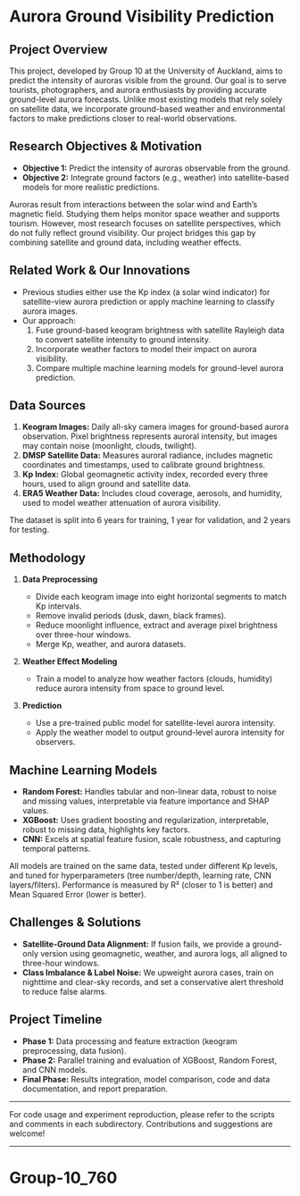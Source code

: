 # Aurora Ground Visibility Prediction

## Project Overview

This project, developed by Group 10 at the University of Auckland, aims to predict the intensity of auroras visible from the ground. Our goal is to serve tourists, photographers, and aurora enthusiasts by providing accurate ground-level aurora forecasts. Unlike most existing models that rely solely on satellite data, we incorporate ground-based weather and environmental factors to make predictions closer to real-world observations.

## Research Objectives & Motivation

- **Objective 1:** Predict the intensity of auroras observable from the ground.
- **Objective 2:** Integrate ground factors (e.g., weather) into satellite-based models for more realistic predictions.

Auroras result from interactions between the solar wind and Earth’s magnetic field. Studying them helps monitor space weather and supports tourism. However, most research focuses on satellite perspectives, which do not fully reflect ground visibility. Our project bridges this gap by combining satellite and ground data, including weather effects.

## Related Work & Our Innovations

- Previous studies either use the Kp index (a solar wind indicator) for satellite-view aurora prediction or apply machine learning to classify aurora images.
- Our approach:
  1. Fuse ground-based keogram brightness with satellite Rayleigh data to convert satellite intensity to ground intensity.
  2. Incorporate weather factors to model their impact on aurora visibility.
  3. Compare multiple machine learning models for ground-level aurora prediction.

## Data Sources

1. **Keogram Images:** Daily all-sky camera images for ground-based aurora observation. Pixel brightness represents auroral intensity, but images may contain noise (moonlight, clouds, twilight).
2. **DMSP Satellite Data:** Measures auroral radiance, includes magnetic coordinates and timestamps, used to calibrate ground brightness.
3. **Kp Index:** Global geomagnetic activity index, recorded every three hours, used to align ground and satellite data.
4. **ERA5 Weather Data:** Includes cloud coverage, aerosols, and humidity, used to model weather attenuation of aurora visibility.

The dataset is split into 6 years for training, 1 year for validation, and 2 years for testing.

## Methodology

1. **Data Preprocessing**
   - Divide each keogram image into eight horizontal segments to match Kp intervals.
   - Remove invalid periods (dusk, dawn, black frames).
   - Reduce moonlight influence, extract and average pixel brightness over three-hour windows.
   - Merge Kp, weather, and aurora datasets.

2. **Weather Effect Modeling**
   - Train a model to analyze how weather factors (clouds, humidity) reduce aurora intensity from space to ground level.

3. **Prediction**
   - Use a pre-trained public model for satellite-level aurora intensity.
   - Apply the weather model to output ground-level aurora intensity for observers.

## Machine Learning Models

- **Random Forest:** Handles tabular and non-linear data, robust to noise and missing values, interpretable via feature importance and SHAP values.
- **XGBoost:** Uses gradient boosting and regularization, interpretable, robust to missing data, highlights key factors.
- **CNN:** Excels at spatial feature fusion, scale robustness, and capturing temporal patterns.

All models are trained on the same data, tested under different Kp levels, and tuned for hyperparameters (tree number/depth, learning rate, CNN layers/filters). Performance is measured by R² (closer to 1 is better) and Mean Squared Error (lower is better).

## Challenges & Solutions

- **Satellite-Ground Data Alignment:** If fusion fails, we provide a ground-only version using geomagnetic, weather, and aurora logs, all aligned to three-hour windows.
- **Class Imbalance & Label Noise:** We upweight aurora cases, train on nighttime and clear-sky records, and set a conservative alert threshold to reduce false alarms.

## Project Timeline

- **Phase 1:** Data processing and feature extraction (keogram preprocessing, data fusion).
- **Phase 2:** Parallel training and evaluation of XGBoost, Random Forest, and CNN models.
- **Final Phase:** Results integration, model comparison, code and data documentation, and report preparation.

---

For code usage and experiment reproduction, please refer to the scripts and comments in each subdirectory. Contributions and suggestions are welcome!

---

# Group-10_760